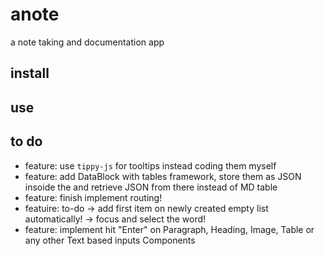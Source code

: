# anote

a note taking and documentation app

## install

## use

## to do

- feature: use `tippy-js` for tooltips instead coding them myself
- feature: add DataBlock with tables framework, store them as JSON insoide the and retrieve JSON from there instead of MD table 
- feature: finish implement routing!
- featuire: to-do -> add first item on newly created empty list automatically! -> focus and select the word!
- feature: implement hit "Enter" on Paragraph, Heading, Image, Table or any other Text based inputs Components